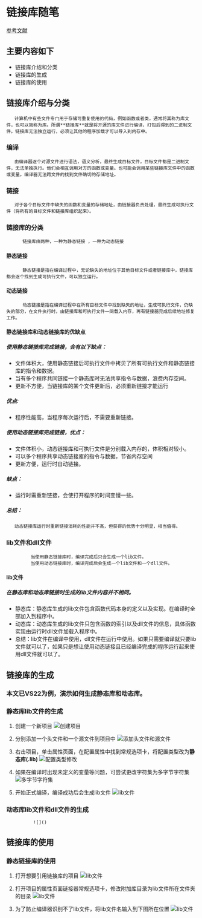 # 链接库随笔
[参考文献](https://blog.csdn.net/weixin_45004203/article/details/122906403)

## 主要内容如下
   +  链接库介绍和分类
   +  链接库的生成
   +  链接库的使用


## 链接库介绍与分类
       计算机中有些文件专门用于存储可重复使用的代码，例如函数或者类，通常将其称为库文件，也可以简称为库。所谓**链接库**就是将开源的库文件进行编译，打包后得到的二进制文件。链接库无法独立运行，必须让其他的程序加载才可以导入到内存中。

   ###   编译
       由编译器逐个对源文件进行语法，语义分析，最终生成目标文件，目标文件都是二进制文件，无法单独执行。他们会相互调用对方的函数或变量。也可能会调用某些链接库文件中的函数或变量。编译器无法跨文件的找到文件确切的存储地址。

   ###    链接
       对于各个目标文件中缺失的函数和变量的存储地址，由链接器负责处理，最终生成可执行文件（将所有的目标文件和链接库组织起来）。
 
   ###    链接库的分类
          链接库由两种，一种为静态链接 ，一种为动态链接
    
   ####  静态链接
          静态链接是指在编译过程中，无论缺失的地址位于其他目标文件或者链接库中，链接库都会逐个找到生成可执行文件，可以独立运行。

   ####  动态链接
          动态链接是指在编译过程中在所有目标文件中找到缺失的地址，生成可执行文件，仍缺失的部分，在文件执行时，由链接库和可执行文件一同载入内存，再有链接器完成后续地址修复工作。

   ####  静态链接库和动态链接库的优缺点
          
 ##### 使用静态链接库完成链接，会有以下缺点：

 +  文件体积大，使用静态链接后可执行文件中拷贝了所有可执行文件和静态链接库的指令和数据。
 +  当有多个程序共同链接一个静态库时无法共享指令与数据，浪费内存空间。
 +  更新不方便，当链接库的某个文件更新后，必须重新链接才能运行

  ##### 优点:

 +  程序性能高，当程序每次运行后，不需要重新链接。
           
  ##### 使用动态链接库完成链接，优点：

 +  文件体积小，动态链接库和可执行文件是分别载入内存的，体积相对较小。
 +  可以多个程序共享动态链接库的指令与数据，节省内存空间
 +  更新方便，运行时自动链接。

 ##### 缺点：

  +  运行时需重新链接，会使打开程序的时间变慢一些。

 ##### 总结：
       动态链接库运行时重新链接消耗的性能并不高，但获得的优势十分明显，相当值得。
           
  ### lib文件和dll文件
             当使用静态链接库时，编译完成后只会生成一个lib文件。
             当使用动态链接库时，编译完成后会生成一个lib文件和一个dll文件。
  
  #### lib文件
          
#####   在静态库和动态库链接时生成的lib文件内容并不相同。

 + 静态库：静态库生成的lib文件包含函数代码本身的定义以及实现。在编译时全部加入到程序中。
 + 动态库：动态库生成的lib文件只包含函数的索引以及dll文件的信息，具体函数实现由运行时dll文件加载入程序中。
 + 总结：lib文件在编译中使用，dll文件在运行中使用。如果只需要编译就只要lib文件就可以了，如果只是想让使用动态链接且已经编译完成的程序运行起来使用dll文件就可以了。  

 ## 链接库的生成
      
### 本文已VS22为例，演示如何生成静态库和动态库。
     
### 静态库lib文件的生成

  1.  创建一个新项目
				![创建项目](//链接库随笔截图/创建新项目.png)

   2.  分别添加一个头文件和一个源文件到项目中
              ![添加头文件和源文件](//链接库随笔截图/h和cpp.png)

   3.  右击项目，单击属性页面，在配置属性中找到常规选项卡，将配置类型改为**静态库(.lib)**
              ![配置类型修改](//链接库随笔截图/静态库.png)

  4.  如果在编译时出现未定义的变量等问题，可尝试更改字符集为多字节字符集
              ![多字节字符集](//链接库随笔截图/多字符集.png)

  5.  开始正式编译，编译成功后会生成lib文件
              ![lib文件](//链接库截图随笔/生成完lib文件.png)
    
  ### 动态库lib文件和dll文件的生成
              
              ![]()
  
  ## 链接库的使用
                
 ### 静态链接库的使用

   1.   打开想要引用链接库的项目
                        ![lib文件](//链接库截图随笔/打开主项目.png)
      
   2.   打开项目的属性页面链接器常规选项卡，修改附加库目录为lib文件所在文件夹的目录
                      ![lib文件](//链接库截图随笔/附加库目录修改.png)
           
  3.   为了防止编译器识别不了lib文件，将lib文件名输入到下图所在位置
                     ![lib文件](//链接库截图随笔/使用lib命令行.png)

              
            
     


     